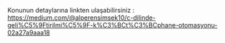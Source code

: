 Konunun detaylarına linkten ulaşabilirsiniz : https://medium.com/@alperensimsek10/c-dilinde-geli%C5%9Ftirilmi%C5%9F-k%C3%BCt%C3%BCphane-otomasyonu-02a27a9aaa18
